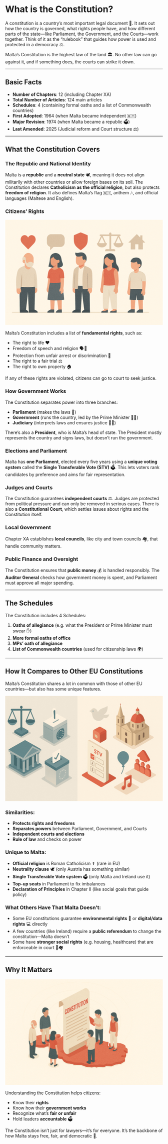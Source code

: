 # What is the Constitution?

A constitution is a country’s most important legal document 📜. It sets out how the country is governed, what rights people have, and how different parts of the state—like Parliament, the Government, and the Courts—work together. Think of it as the “rulebook” that guides how power is used and protected in a democracy ⚖️.

Malta’s Constitution is the highest law of the land 🏛️. No other law can go against it, and if something does, the courts can strike it down.

---

## Basic Facts

- **Number of Chapters**: 12 (including Chapter XA)
- **Total Number of Articles**: 124 main articles
- **Schedules**: 4 (containing formal oaths and a list of Commonwealth countries)
- **First Adopted**: 1964 (when Malta became independent 🇲🇹)
- **Major Revision**: 1974 (when Malta became a republic 🗳️)
- **Last Amended**: 2025 (Judicial reform and Court structure ⚖️)

---

## What the Constitution Covers

### **The Republic and National Identity**

Malta is a **republic** and a **neutral state** 🕊️, meaning it does not align militarily with other countries or allow foreign bases on its soil. The Constitution declares **Catholicism as the official religion**, but also protects **freedom of religion**. It also defines Malta’s flag 🇲🇹, anthem 🎶, and official languages (Maltese and English).

### **Citizens’ Rights**

![Citizens’ Rights Illustration](../../images/citizen-rights.png)

Malta’s Constitution includes a list of **fundamental rights**, such as:

- The right to life ❤️
- Freedom of speech and religion 🗣️🙏
- Protection from unfair arrest or discrimination 🚫
- The right to a fair trial ⚖️
- The right to own property 🏠

If any of these rights are violated, citizens can go to court to seek justice.

### **How Government Works**

The Constitution separates power into three branches:

- **Parliament** (makes the laws 📜)
- **Government** (runs the country, led by the Prime Minister 👨‍💼)
- **Judiciary** (interprets laws and ensures justice 👩‍⚖️)

There’s also a **President**, who is Malta’s head of state. The President mostly represents the country and signs laws, but doesn’t run the government.

### **Elections and Parliament**

Malta has **one Parliament**, elected every five years using a **unique voting system** called the **Single Transferable Vote (STV)** 🗳️. This lets voters rank candidates by preference and aims for fair representation.

### **Judges and Courts**

The Constitution guarantees **independent courts** ⚖️. Judges are protected from political pressure and can only be removed in serious cases. There is also a **Constitutional Court**, which settles issues about rights and the Constitution itself.

### **Local Government**

Chapter XA establishes **local councils**, like city and town councils 🏘️, that handle community matters.

### **Public Finance and Oversight**

The Constitution ensures that **public money** 💰 is handled responsibly. The **Auditor General** checks how government money is spent, and Parliament must approve all major spending.

---

## The Schedules

The Constitution includes 4 Schedules:

1. **Oaths of allegiance** (e.g. what the President or Prime Minister must swear ✋)
2. **More formal oaths of office**
3. **MPs’ oath of allegiance**
4. **List of Commonwealth countries** (used for citizenship laws 🌍)

---

## How It Compares to Other EU Constitutions

Malta’s Constitution shares a lot in common with those of other EU countries—but also has some unique features.

![Constitution Differences Illustration](../../images/constitution-differences.png)

### Similarities:

- **Protects rights and freedoms**
- **Separates powers** between Parliament, Government, and Courts
- **Independent courts and elections**
- **Rule of law** and checks on power

### Unique to Malta:

- **Official religion** is Roman Catholicism ✝️ (rare in EU)
- **Neutrality clause** 🕊️ (only Austria has something similar)
- **Single Transferable Vote system** 🗳️ (only Malta and Ireland use it)
- **Top-up seats** in Parliament to fix imbalances
- **Declaration of Principles** in Chapter II (like social goals that guide policy)

### What Others Have That Malta Doesn’t:

- Some EU constitutions guarantee **environmental rights** 🌱 or **digital/data rights** 💻 directly
- A few countries (like Ireland) require a **public referendum** to change the constitution—Malta doesn’t
- Some have **stronger social rights** (e.g. housing, healthcare) that are enforceable in court 🏥🏘️

---

## Why It Matters

![Malta Island Constitution Illustration](../../images/malta-island-constitution.png)

Understanding the Constitution helps citizens:

- Know their **rights**
- Know how their **government works**
- Recognize what’s **fair or unfair**
- Hold leaders **accountable** 🗳️

The Constitution isn’t just for lawyers—it’s for everyone. It’s the backbone of how Malta stays free, fair, and democratic 💪.
